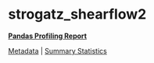 # strogatz_shearflow2

[**Pandas Profiling Report**](https://epistasislab.github.io/pmlb/profile/strogatz_shearflow2.html)

[Metadata](metadata.yaml) | [Summary Statistics](summary_stats.tsv)

